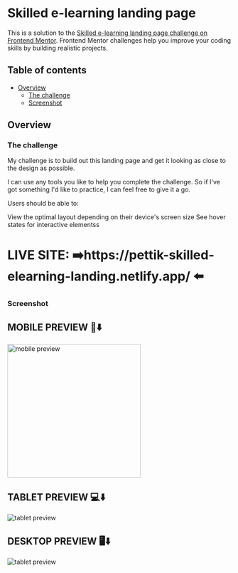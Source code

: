 # Skilled e-learning landing page

This is a solution to the [Skilled e-learning landing page challenge on Frontend Mentor](https://www.frontendmentor.io/challenges/skilled-elearning-landing-page-S1ObDrZ8q). Frontend Mentor challenges help you improve your coding skills by building realistic projects.

## Table of contents

- [Overview](#overview)
  - [The challenge](#the-challenge)
  - [Screenshot](#screenshot)



## Overview

### The challenge
My challenge is to build out this landing page and get it looking as close to the design as possible.

I can use any tools you like to help you complete the challenge. So if I've got something I'd like to practice, I can feel free to give it a go.

Users should be able to:

View the optimal layout depending on their device's screen size
See hover states for interactive elementss


# LIVE SITE: ➡️https://pettik-skilled-elearning-landing.netlify.app/ ⬅️ 

### Screenshot
## MOBILE PREVIEW 📲⬇️
<img src="assets\mobile-preview.png" width="300px" alt="mobile preview">

## TABLET PREVIEW 💻⬇️
<img src="assets\tablet-preview.png" alt="tablet preview">

## DESKTOP PREVIEW 🖥️⬇️
<img src="assets\desktop-preview.png" alt="tablet preview">

